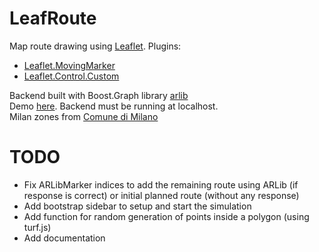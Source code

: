 # LeafRoute
Map route drawing using [Leaflet](https://github.com/Leaflet/Leaflet).
Plugins:

- [Leaflet.MovingMarker](https://github.com/ewoken/Leaflet.MovingMarker)
- [Leaflet.Control.Custom](https://github.com/yigityuce/Leaflet.Control.Custom)

Backend built with Boost.Graph library [arlib](https://github.com/leonardoarcari/arlib)  
Demo [here](https://bebora.github.io/LeafRoute/route.html). Backend must be running at localhost.  
Milan zones from [Comune di Milano](https://geoportale.comune.milano.it/ATOM/SIT/Municipi/Municipi_Dataset_1.xml)
# TODO
- Fix ARLibMarker indices to add the remaining route using ARLib (if response is correct) or initial planned route (without any response)
- Add bootstrap sidebar to setup and start the simulation
- Add function for random generation of points inside a polygon (using turf.js)
- Add documentation
